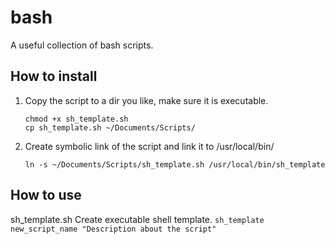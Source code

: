 # bash
A useful collection of bash scripts.

How to install
--------------
  1. Copy the script to a dir you like, make sure it is executable.
      ```
      chmod +x sh_template.sh
      cp sh_template.sh ~/Documents/Scripts/
      ```
      
  2. Create symbolic link of the script and link it to /usr/local/bin/
      ```
      ln -s ~/Documents/Scripts/sh_template.sh /usr/local/bin/sh_template
      ```


How to use
----------
sh_template.sh
  Create executable shell template.
    ```
    sh_template new_script_name "Description about the script"
    ```


